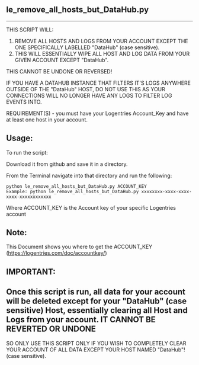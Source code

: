le_remove_all_hosts_but_DataHub.py
-------------------
-------------------

THIS SCRIPT WILL:
 1. REMOVE ALL HOSTS AND LOGS FROM YOUR ACCOUNT EXCEPT THE ONE SPECIFICALLY LABELLED "DataHub" (case sensitive).
 2. THIS WILL ESSENTIALLY WIPE ALL HOST AND LOG DATA FROM YOUR GIVEN ACCOUNT EXCEPT "DataHub".
 
 THIS CANNOT BE UNDONE OR REVERSED!
 
IF YOU HAVE A DATAHUB INSTANCE THAT FILTERS IT'S LOGS ANYWHERE OUTSIDE OF THE "DataHub" HOST, DO NOT USE THIS AS YOUR CONNECTIONS WILL NO LONGER HAVE ANY LOGS TO FILTER LOG EVENTS INTO.

REQUIREMENT(S) - you must have your Logentries Account_Key and have at least one host in your account.


Usage:
-----

To run the script:

Download it from github and save it in a directory. 

From the Terminal navigate into that directory and run the following: 

	python le_remove_all_hosts_but_DataHub.py ACCOUNT_KEY 
	Example: python le_remove_all_hosts_but_DataHub.py xxxxxxxx-xxxx-xxxx-xxxx-xxxxxxxxxxxx 

Where ACCOUNT_KEY is the Account key of your specific Logentries account

Note:
-----
This Document shows you where to get the ACCOUNT_KEY (https://logentries.com/doc/accountkey/)

IMPORTANT:
-----
Once this script is run, all data for your account will be deleted except for your "DataHub" (case sensitive) Host, essentially clearing all Host and Logs from your account.
IT CANNOT BE REVERTED OR UNDONE 
-----
SO ONLY USE THIS SCRIPT ONLY IF YOU WISH TO COMPLETELY CLEAR YOUR ACCOUNT OF ALL DATA EXCEPT YOUR HOST NAMED "DataHub"! (case sensitive).